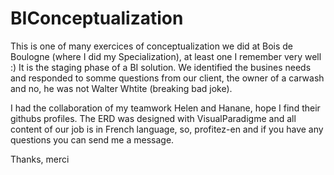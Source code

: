 # BIConceptualization
This is one of many exercices of conceptualization we did at Bois de Boulogne (where I did my Specialization), at least one I remember very well :)
It is the staging phase of a BI solution.  We identified the busines needs and responded to somme questions from our client, the owner of a carwash and no, 
he was not Walter Whtite (breaking bad joke).

I had the collaboration of my teamwork Helen and Hanane, hope I find their githubs profiles.
The ERD was designed with VisualParadigme and all content of our job is in French language, so, profitez-en and if you have any questions you can send me 
a message.

Thanks, merci
